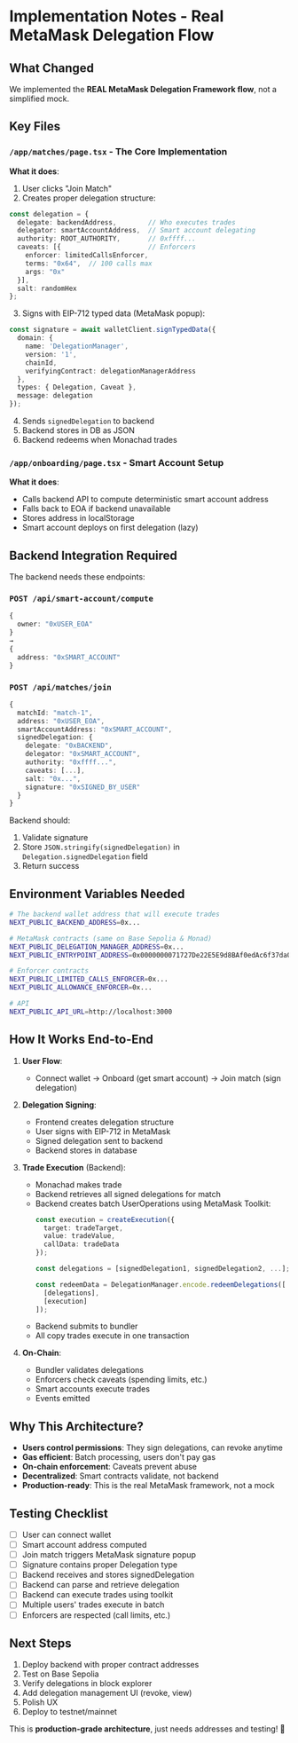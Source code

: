 # Implementation Notes - Real MetaMask Delegation Flow

## What Changed

We implemented the **REAL MetaMask Delegation Framework flow**, not a simplified mock.

## Key Files

### `/app/matches/page.tsx` - The Core Implementation

**What it does**:
1. User clicks "Join Match"
2. Creates proper delegation structure:
```typescript
const delegation = {
  delegate: backendAddress,        // Who executes trades
  delegator: smartAccountAddress,  // Smart account delegating
  authority: ROOT_AUTHORITY,       // 0xffff...
  caveats: [{                      // Enforcers
    enforcer: limitedCallsEnforcer,
    terms: "0x64",  // 100 calls max
    args: "0x"
  }],
  salt: randomHex
};
```

3. Signs with EIP-712 typed data (MetaMask popup):
```typescript
const signature = await walletClient.signTypedData({
  domain: {
    name: 'DelegationManager',
    version: '1',
    chainId,
    verifyingContract: delegationManagerAddress
  },
  types: { Delegation, Caveat },
  message: delegation
});
```

4. Sends `signedDelegation` to backend
5. Backend stores in DB as JSON
6. Backend redeems when Monachad trades

### `/app/onboarding/page.tsx` - Smart Account Setup

**What it does**:
- Calls backend API to compute deterministic smart account address
- Falls back to EOA if backend unavailable
- Stores address in localStorage
- Smart account deploys on first delegation (lazy)

## Backend Integration Required

The backend needs these endpoints:

### `POST /api/smart-account/compute`
```typescript
{
  owner: "0xUSER_EOA"
}
→
{
  address: "0xSMART_ACCOUNT"
}
```

### `POST /api/matches/join`
```typescript
{
  matchId: "match-1",
  address: "0xUSER_EOA",
  smartAccountAddress: "0xSMART_ACCOUNT",
  signedDelegation: {
    delegate: "0xBACKEND",
    delegator: "0xSMART_ACCOUNT",
    authority: "0xffff...",
    caveats: [...],
    salt: "0x...",
    signature: "0xSIGNED_BY_USER"
  }
}
```

Backend should:
1. Validate signature
2. Store `JSON.stringify(signedDelegation)` in `Delegation.signedDelegation` field
3. Return success

## Environment Variables Needed

```bash
# The backend wallet address that will execute trades
NEXT_PUBLIC_BACKEND_ADDRESS=0x...

# MetaMask contracts (same on Base Sepolia & Monad)
NEXT_PUBLIC_DELEGATION_MANAGER_ADDRESS=0x...
NEXT_PUBLIC_ENTRYPOINT_ADDRESS=0x0000000071727De22E5E9d8BAf0edAc6f37da032

# Enforcer contracts
NEXT_PUBLIC_LIMITED_CALLS_ENFORCER=0x...
NEXT_PUBLIC_ALLOWANCE_ENFORCER=0x...

# API
NEXT_PUBLIC_API_URL=http://localhost:3000
```

## How It Works End-to-End

1. **User Flow**:
   - Connect wallet → Onboard (get smart account) → Join match (sign delegation)

2. **Delegation Signing**:
   - Frontend creates delegation structure
   - User signs with EIP-712 in MetaMask
   - Signed delegation sent to backend
   - Backend stores in database

3. **Trade Execution** (Backend):
   - Monachad makes trade
   - Backend retrieves all signed delegations for match
   - Backend creates batch UserOperations using MetaMask Toolkit:
     ```typescript
     const execution = createExecution({
       target: tradeTarget,
       value: tradeValue,
       callData: tradeData
     });
     
     const delegations = [signedDelegation1, signedDelegation2, ...];
     
     const redeemData = DelegationManager.encode.redeemDelegations([
       [delegations],
       [execution]
     ]);
     ```
   - Backend submits to bundler
   - All copy trades execute in one transaction

4. **On-Chain**:
   - Bundler validates delegations
   - Enforcers check caveats (spending limits, etc.)
   - Smart accounts execute trades
   - Events emitted

## Why This Architecture?

- **Users control permissions**: They sign delegations, can revoke anytime
- **Gas efficient**: Batch processing, users don't pay gas
- **On-chain enforcement**: Caveats prevent abuse
- **Decentralized**: Smart contracts validate, not backend
- **Production-ready**: This is the real MetaMask framework, not a mock

## Testing Checklist

- [ ] User can connect wallet
- [ ] Smart account address computed
- [ ] Join match triggers MetaMask signature popup
- [ ] Signature contains proper Delegation type
- [ ] Backend receives and stores signedDelegation
- [ ] Backend can parse and retrieve delegation
- [ ] Backend can execute trades using toolkit
- [ ] Multiple users' trades execute in batch
- [ ] Enforcers are respected (call limits, etc.)

## Next Steps

1. Deploy backend with proper contract addresses
2. Test on Base Sepolia
3. Verify delegations in block explorer
4. Add delegation management UI (revoke, view)
5. Polish UX
6. Deploy to testnet/mainnet

This is **production-grade architecture**, just needs addresses and testing! 🚀
